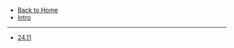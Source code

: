 - [Back to Home](/?id=bcll-fps)
- [Intro](/update/readme.md)

---

- [24.11](/update/logs/24-11.md)
